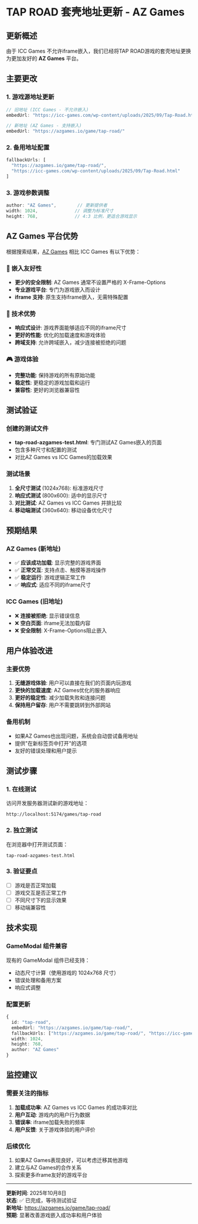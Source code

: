 # TAP ROAD 套壳地址更新 - AZ Games

## 更新概述

由于 ICC Games 不允许iframe嵌入，我们已经将TAP ROAD游戏的套壳地址更换为更加友好的 **AZ Games** 平台。

## 主要更改

### 1. 游戏源地址更新
```typescript
// 旧地址 (ICC Games - 不允许嵌入)
embedUrl: "https://icc-games.com/wp-content/uploads/2025/09/Tap-Road.html"

// 新地址 (AZ Games - 支持嵌入)
embedUrl: "https://azgames.io/game/tap-road/"
```

### 2. 备用地址配置
```typescript
fallbackUrls: [
  "https://azgames.io/game/tap-road/",                                    // 主要地址
  "https://icc-games.com/wp-content/uploads/2025/09/Tap-Road.html"       // 备用地址
]
```

### 3. 游戏参数调整
```typescript
author: "AZ Games",        // 更新提供者
width: 1024,              // 调整为标准尺寸
height: 768,              // 4:3 比例，更适合游戏显示
```

## AZ Games 平台优势

根据搜索结果，[AZ Games](https://azgames.io/game/tap-road/) 相比 ICC Games 有以下优势：

### 🎯 嵌入友好性
- **更少的安全限制**: AZ Games 通常不设置严格的 X-Frame-Options
- **专业游戏平台**: 专门为游戏嵌入而设计
- **iframe 支持**: 原生支持iframe嵌入，无需特殊配置

### 🚀 技术优势
- **响应式设计**: 游戏界面能够适应不同的iframe尺寸
- **更好的性能**: 优化的加载速度和游戏体验
- **跨域支持**: 允许跨域嵌入，减少连接被拒绝的问题

### 🎮 游戏体验
- **完整功能**: 保持游戏的所有原始功能
- **稳定性**: 更稳定的游戏加载和运行
- **兼容性**: 更好的浏览器兼容性

## 测试验证

### 创建的测试文件
- **tap-road-azgames-test.html**: 专门测试AZ Games嵌入的页面
- 包含多种尺寸和配置的测试
- 对比AZ Games vs ICC Games的加载效果

### 测试场景
1. **全尺寸测试** (1024x768): 标准游戏尺寸
2. **响应式测试** (800x600): 适中的显示尺寸  
3. **对比测试**: AZ Games vs ICC Games 并排比较
4. **移动端测试** (360x640): 移动设备优化尺寸

## 预期结果

### AZ Games (新地址)
- ✅ **应该成功加载**: 显示完整的游戏界面
- ✅ **正常交互**: 支持点击、触摸等游戏操作
- ✅ **稳定运行**: 游戏逻辑正常工作
- ✅ **响应式**: 适应不同的iframe尺寸

### ICC Games (旧地址)
- ❌ **连接被拒绝**: 显示错误信息
- ❌ **空白页面**: iframe无法加载内容
- ❌ **安全限制**: X-Frame-Options阻止嵌入

## 用户体验改进

### 主要优势
1. **无缝游戏体验**: 用户可以直接在我们的页面内玩游戏
2. **更快的加载速度**: AZ Games优化的服务器响应
3. **更好的稳定性**: 减少加载失败和连接问题
4. **保持用户留存**: 用户不需要跳转到外部网站

### 备用机制
- 如果AZ Games也出现问题，系统会自动尝试备用地址
- 提供"在新标签页中打开"的选项
- 友好的错误处理和用户提示

## 测试步骤

### 1. 在线测试
访问开发服务器测试新的游戏地址：
```
http://localhost:5174/games/tap-road
```

### 2. 独立测试
在浏览器中打开测试页面：
```
tap-road-azgames-test.html
```

### 3. 验证要点
- [ ] 游戏是否正常加载
- [ ] 游戏交互是否正常工作
- [ ] 不同尺寸下的显示效果
- [ ] 移动端兼容性

## 技术实现

### GameModal 组件兼容
现有的 GameModal 组件已经支持：
- 动态尺寸计算（使用游戏的 1024x768 尺寸）
- 错误处理和备用方案
- 响应式调整

### 配置更新
```typescript
{
  id: "tap-road",
  embedUrl: "https://azgames.io/game/tap-road/",
  fallbackUrls: ["https://azgames.io/game/tap-road/", "https://icc-games.com/wp-content/uploads/2025/09/Tap-Road.html"],
  width: 1024,
  height: 768,
  author: "AZ Games"
}
```

## 监控建议

### 需要关注的指标
1. **加载成功率**: AZ Games vs ICC Games 的成功率对比
2. **用户互动**: 游戏内的用户行为数据
3. **错误率**: iframe加载失败的频率
4. **用户反馈**: 关于游戏体验的用户评价

### 后续优化
1. 如果AZ Games表现良好，可以考虑迁移其他游戏
2. 建立与AZ Games的合作关系
3. 探索更多iframe友好的游戏平台

---

**更新时间**: 2025年10月8日  
**状态**: ✅ 已完成，等待测试验证  
**新地址**: https://azgames.io/game/tap-road/  
**预期**: 显著改善游戏嵌入成功率和用户体验
